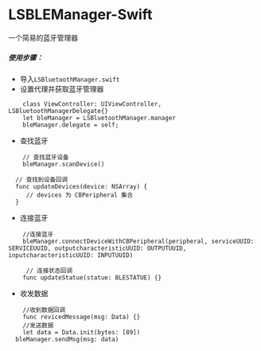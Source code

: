 # LSBLEManager-Swift
一个简易的蓝牙管理器

##### 使用步骤：
- 导入`LSBluetoothManager.swift`
- 设置代理并获取蓝牙管理器
```
    class ViewController: UIViewController, LSBluetoothManagerDelegate{}
    let bleManager = LSBluetoothManager.manager
    bleManager.delegate = self;
```
- 查找蓝牙
```
	// 查找蓝牙设备
	bleManager.scanDevice()

  // 查找到设备回调
  func updateDevices(device: NSArray) {
     // devices 为 CBPeripheral 集合
  }
```
- 连接蓝牙
```
	//连接蓝牙
	bleManager.connectDeviceWithCBPeripheral(peripheral, serviceUUID: SERVICEUUID, outputcharacteristicUUID: OUTPUTUUID, inputcharacteristicUUID: INPUTUUID)

     // 连接状态回调
	func updateStatue(statue: BLESTATUE) {}
```
- 收发数据
```
	//收到数据回调
	func revicedMessage(msg: Data) {}
	//发送数据
	let data = Data.init(bytes: [89])
  bleManager.sendMsg(msg: data)
```
